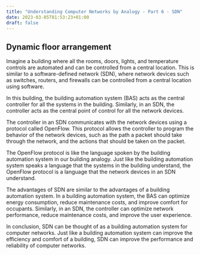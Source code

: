 ```yaml
---
title: "Understanding Computer Networks by Analogy - Part 6 - SDN"
date: 2023-03-05T01:53:23+01:00
draft: false
---
```


## Dynamic floor arrangement

Imagine a building where all the rooms, doors, lights, and temperature controls are automated and can be controlled from a central location. This is similar to a software-defined network (SDN), where network devices such as switches, routers, and firewalls can be controlled from a central location using software.


In this building, the building automation system (BAS) acts as the central controller for all the systems in the building. Similarly, in an SDN, the controller acts as the central point of control for all the network devices.

The controller in an SDN communicates with the network devices using a protocol called OpenFlow. This protocol allows the controller to program the behavior of the network devices, such as the path a packet should take through the network, and the actions that should be taken on the packet.

The OpenFlow protocol is like the language spoken by the building automation system in our building analogy. Just like the building automation system speaks a language that the systems in the building understand, the OpenFlow protocol is a language that the network devices in an SDN understand.

The advantages of SDN are similar to the advantages of a building automation system. In a building automation system, the BAS can optimize energy consumption, reduce maintenance costs, and improve comfort for occupants. Similarly, in an SDN, the controller can optimize network performance, reduce maintenance costs, and improve the user experience.

In conclusion, SDN can be thought of as a building automation system for computer networks. Just like a building automation system can improve the efficiency and comfort of a building, SDN can improve the performance and reliability of computer networks.
